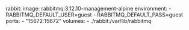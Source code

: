   rabbit:
    image: rabbitmq:3.12.10-management-alpine
    environment:
      - RABBITMQ_DEFAULT_USER=guest
      - RABBITMQ_DEFAULT_PASS=guest
    ports:
      - "15672:15672"
    volumes:
      - ./rabbit:/var/lib/rabbitmq